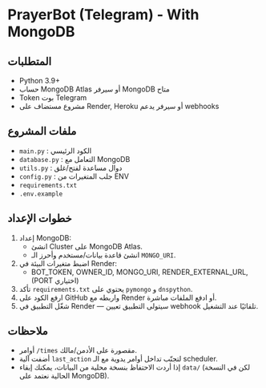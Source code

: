 # PrayerBot (Telegram) - With MongoDB

## المتطلبات
- Python 3.9+
- حساب MongoDB Atlas أو سيرفر MongoDB متاح
- Token بوت Telegram
- مشروع مستضاف على Render, Heroku أو سيرفر يدعم webhooks

## ملفات المشروع
- `main.py` : الكود الرئيسي
- `database.py` : التعامل مع MongoDB
- `utils.py` : دوال مساعدة لفتح/غلق
- `config.py` : جلب المتغيرات من ENV
- `requirements.txt`
- `.env.example`

## خطوات الإعداد
1. إعداد MongoDB:
   - انشئ Cluster على MongoDB Atlas.
   - انشئ قاعدة بيانات/مستخدم وأحرز الـ `MONGO_URI`.
2. اضبط متغيرات البيئة في Render:
   - BOT_TOKEN, OWNER_ID, MONGO_URI, RENDER_EXTERNAL_URL, (PORT اختياري)
3. تأكد `requirements.txt` يحتوي على `pymongo` و `dnspython`.
4. ارفع الكود على GitHub واربطه مع Render أو ادفع الملفات مباشرة.
5. شغّل التطبيق في Render — سيتولى التطبيق تعيين webhook تلقائيًا عند التشغيل.

## ملاحظات
- أوامر `/times` مقصورة على الأدمن/مالك.
- أضفت آلية `last_action` لتجنّب تداخل أوامر يدوية مع الـ scheduler.
- إذا أردت الاحتفاظ بنسخة محلية من البيانات، يمكنك إبقاء `data/` (لكن في النسخة الحالية نعتمد على MongoDB).
